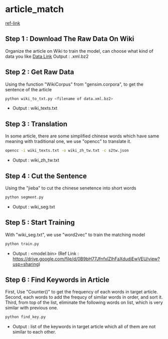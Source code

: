 # article_match

[ref-link](http://zake7749.github.io/2016/08/28/word2vec-with-gensim/)

## Step 1 : Download The Raw Data On Wiki 
Organize the article on Wiki to train the model, can choose what kind of data you like [Data Link](https://dumps.wikimedia.org/zhwiki/20160820/zhwiki-20160820-pages-articles.xml.bz2)
Output : <data>.xml.bz2

## Step 2 : Get Raw Data
Using the function "WikiCorpus" from "gensim.corpora", to get the sentence of the article
```sh
python wiki_to_txt.py <filename of data.xml.bz2>
```
* Output : wiki_texts.txt

## Step 3 : Translation
In some article, there are some simplified chinese words which have same meaning with traditional one, we use "opencc" to translate it.
```sh
opencc -i wiki_texts.txt -o wiki_zh_tw.txt -c s2tw.json
```
* Output : wiki_zh_tw.txt

## Step 4 : Cut the Sentence
Using the "jieba" to cut the chinese senetence into short words
```sh
python segment.py
```
* Output : wiki_seg.txt

## Step 5 : Start Training
With "wiki_seg.txt", we use "word2vec" to train the matching model
```sh
python train.py
```
* Output : <model.bin> (Ref Link : https://drive.google.com/file/d/0B9bH77JfnfxlZlhFaXdudjEwVEU/view?usp=sharing)

## Step 6 : Find Keywords in Article
First, Use "Counter()" to get the frequency of each words in target article. Second, each words to add the frequcy of similar words in order, and sort it. Third, from top of the list, eliminate the following words on list, which is very similar with previous one.
```sh
python find_key.py
```
* Output : list of the keywords in target article which all of them are not similar to each other.



